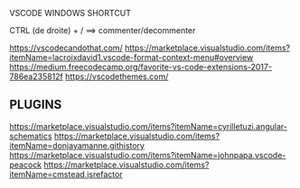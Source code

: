 
VSCODE WINDOWS SHORTCUT

CTRL (de droite) + / 		==>		 commenter/decommenter


https://vscodecandothat.com/
https://marketplace.visualstudio.com/items?itemName=lacroixdavid1.vscode-format-context-menu#overview
https://medium.freecodecamp.org/favorite-vs-code-extensions-2017-786ea235812f
https://vscodethemes.com/

## PLUGINS
https://marketplace.visualstudio.com/items?itemName=cyrilletuzi.angular-schematics
https://marketplace.visualstudio.com/items?itemName=donjayamanne.githistory
https://marketplace.visualstudio.com/items?itemName=johnpapa.vscode-peacock
https://marketplace.visualstudio.com/items?itemName=cmstead.jsrefactor